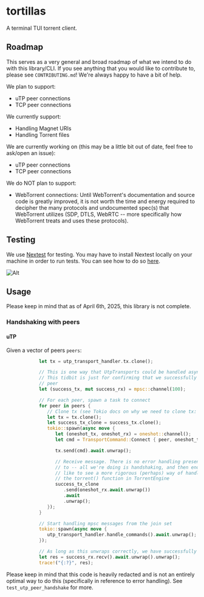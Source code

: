 # tortillas

A terminal TUI torrent client.

## Roadmap

This serves as a very general and broad roadmap of what we intend to do with this library/CLI. If you see anything that you would like to contribute to, please see `CONTRIBUTING.md`! We're always happy to have a bit of help.

We plan to support:

- uTP peer connections
- TCP peer connections

We currently support:

- Handling Magnet URIs
- Handling Torrent files

We are currently working on (this may be a little bit out of date, feel free to ask/open an issue):

- uTP peer connections
- TCP peer connections

We do NOT plan to support:

- WebTorrent connections: Until WebTorrent's documentation and source code is greatly improved, it is not worth the time and energy required to decipher the many protocols and undocumented spec(s) that WebTorrent utilizes (SDP, DTLS, WebRTC -- more specifically how WebTorrent treats and uses these protocols).

## Testing

We use [Nextest](https://nexte.st/) for testing. You may have to install Nextest locally on your machine in order to run tests. You can see how to do so [here](https://nexte.st/docs/installation/pre-built-binaries/).

![Alt](https://repobeats.axiom.co/api/embed/2937f666319e74a9467ef1d5442edf89beabd516.svg "Repobeats analytics image")

## Usage

Please keep in mind that as of April 6th, 2025, this library is not complete.

### Handshaking with peers

#### uTP

Given a vector of peers `peers`:

```rs
            let tx = utp_transport_handler.tx.clone();

            // This is one way that UtpTransports could be handled async
            // This tidbit is just for confirming that we successfully connected to at least one
            // peer
            let (success_tx, mut success_rx) = mpsc::channel(100);

            // For each peer, spawn a task to connect
            for peer in peers {
               // Clone tx (see Tokio docs on why we need to clone tx: <https://tokio.rs/tokio/tutorial/channels>)
               let tx = tx.clone();
               let success_tx_clone = success_tx.clone();
               tokio::spawn(async move {
                  let (oneshot_tx, oneshot_rx) = oneshot::channel();
                  let cmd = TransportCommand::Connect { peer, oneshot_tx };

                  tx.send(cmd).await.unwrap();

                  // Receive message. There is no error handling present here as there's no reason
                  // to -- all we're doing is handshaking, and then ending the process. If you'd
                  // like to see a more rigorous (perhaps) way of handling errors, take a look at
                  // the torrent() function in TorrentEngine
                  success_tx_clone
                     .send(oneshot_rx.await.unwrap())
                     .await
                     .unwrap();
               });
            }

            // Start handling mpsc messages from the join set
            tokio::spawn(async move {
               utp_transport_handler.handle_commands().await.unwrap();
            });

            // As long as this unwraps correctly, we have successfully made a handshake.
            let res = success_rx.recv().await.unwrap().unwrap();
            trace!("{:?}", res);
```

Please keep in mind that this code is heavily redacted and is not an entirely optimal way to do this (specifically in reference to error handling). See `test_utp_peer_handshake` for more.
